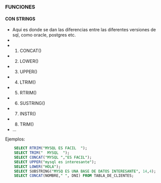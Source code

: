 ### FUNCIONES

#### CON STRINGS

- Aqui es donde se dan las diferencias entre las diferentes versiones de sql, como oracle, postgres etc.
-
- 1. CONCAT()
- 2. LOWER()
- 3. UPPER()
- 4. LTRIM()
- 5. RTRIM()
- 6. SUSTRING()
- 7. INSTR()
- 8. TRIM()   
- ...

Ejemplos:

```sql
    SELECT RTRIM("MYSQL ES FACIL  ");
    SELECT TRIM("  MYSQL  ");
    SELECT CONCAT("MYSQL ","ES FACIL");
    SELECT UPPER("mysql es interesante");
    SELECT LOWER("HOLA");
    SELECT SUBSTRING("MYSQ ES UNA BASE DE DATOS INTERESANTE", 14,4);
    SELECT CONCAT(NOMBRE," ", DNI) FROM TABLA_DE_CLIENTES;
```
